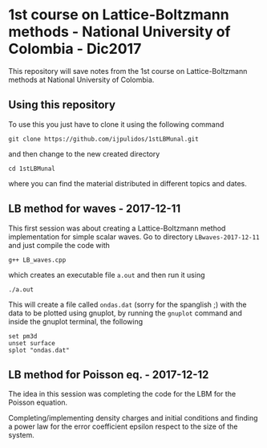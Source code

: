# 1st course on Lattice-Boltzmann methods - National University of Colombia - Dic2017

This repository will save notes from the 1st course on Lattice-Boltzmann methods at National 
University of Colombia.

## Using this repository

To use this you just have to clone it using the following command

    git clone https://github.com/ijpulidos/1stLBMunal.git

and then change to the new created directory

    cd 1stLBMunal
    
where you can find the material distributed in different topics and dates.

## LB method for waves - 2017-12-11

This first session was about creating a Lattice-Boltzmann method implementation for simple 
scalar waves. Go to directory `LBwaves-2017-12-11` and just compile the code with

    g++ LB_waves.cpp
    
which creates an executable file `a.out` and then run it using

    ./a.out
    
This will create a file called `ondas.dat` (sorry for the spanglish ;) with the data to be 
plotted using gnuplot, by running the `gnuplot` command and inside the gnuplot terminal, the
following
    
    set pm3d
    unset surface
    splot "ondas.dat"

## LB method for Poisson eq. - 2017-12-12

The idea in this session was completing the code for the LBM for the Poisson equation.

Completing/implementing density charges and initial conditions and finding a power law for
the error coefficient epsilon respect to the size of the system.